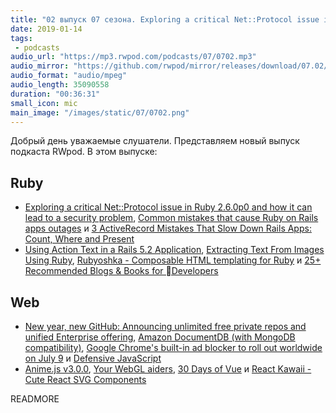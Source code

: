 ```yaml
---
title: "02 выпуск 07 сезона. Exploring a critical Net::Protocol issue in Ruby 2.6.0p0, Rubyoshka, Anime.js, React Kawaii и прочее"
date: 2019-01-14
tags:
 - podcasts
audio_url: "https://mp3.rwpod.com/podcasts/07/0702.mp3"
audio_mirror: "https://github.com/rwpod/mirror/releases/download/07.02/0702.mp3"
audio_format: "audio/mpeg"
audio_length: 35090558
duration: "00:36:31"
small_icon: mic
main_image: "/images/static/07/0702.png"
---
```


Добрый день уважаемые слушатели. Представляем новый выпуск подкаста RWpod. В этом выпуске:

## Ruby

 - [Exploring a critical Net::Protocol issue in Ruby 2.6.0p0 and how it can lead to a security problem](https://mensfeld.pl/2019/01/exploring-a-critical-netprotocol-issue-in-ruby-2-6-0p0-and-how-it-can-lead-to-a-security-problem/), [Common mistakes that cause Ruby on Rails apps outages](https://frontdeveloper.pl/2019/01/common-mistakes-that-cause-ruby-on-rails-apps-outages/) и [3 ActiveRecord Mistakes That Slow Down Rails Apps: Count, Where and Present](https://www.speedshop.co/2019/01/10/three-activerecord-mistakes.html)
 - [Using Action Text in a Rails 5.2 Application](https://www.driftingruby.com/episodes/using-action-text-in-a-rails-5-2-application), [Extracting Text From Images Using Ruby](https://aonemd.github.io/blog/extracting-text-from-images-using-ruby), [Rubyoshka - Composable HTML templating for Ruby](https://github.com/digital-fabric/rubyoshka) и [25+ Recommended Blogs & Books for Developers](https://hackernoon.com/recommended-books-blogs-for-software-engineers-8a4351abe804)

## Web

 - [New year, new GitHub: Announcing unlimited free private repos and unified Enterprise offering](https://blog.github.com/2019-01-07-new-year-new-github/), [Amazon DocumentDB (with MongoDB compatibility)](https://aws.amazon.com/documentdb/), [Google Chrome's built-in ad blocker to roll out worldwide on July 9](https://www.zdnet.com/article/google-chromes-built-in-ad-blocker-to-roll-out-worldwide-on-july-9/) и [Defensive JavaScript](https://www.javascriptjanuary.com/blog/defensive-javascript)
 - [Anime.js v3.0.0](https://animejs.com/), [Your WebGL aiders](https://areknawo.com/your-webgl-aiders/), [30 Days of Vue](https://www.fullstack.io/30-days-of-vue/) и [React Kawaii - Cute React SVG Components](https://react-kawaii.now.sh/)


READMORE
